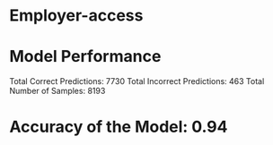 # Employer-access

# Model Performance #

Total Correct Predictions:	7730
Total Incorrect Predictions:	463
Total Number of Samples:	8193
# Accuracy of the Model:	0.94 #
